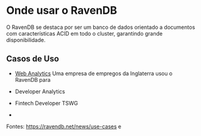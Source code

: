 # Onde usar o RavenDB
O RavenDB se destaca por ser um banco de dados orientado a documentos com características ACID em todo o cluster, garantindo grande disponibilidade. 

## Casos de Uso
- [Web Analytics](https://ravendb.net/articles/big-data-document-database-etl-replication-ravendb-case-study)
Uma empresa de empregos da Inglaterra usou o RavenDB para

- Developer Analytics
- Fintech Developer TSWG
- 

Fontes: https://ravendb.net/news/use-cases e 
<!--stackedit_data:
eyJoaXN0b3J5IjpbLTM3MDEzMTEzOSwxNzc3NDc4NDc2LDE5MD
c1ODQzMTcsMTk5MTc4NzYxNCwxMTQ1MzIyMTA5LC0xOTU4NDQ1
MTgzXX0=
-->